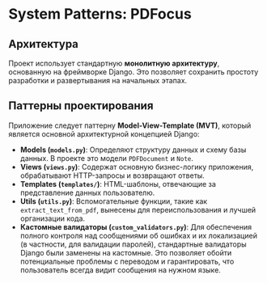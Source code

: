 # System Patterns: PDFocus

## Архитектура

Проект использует стандартную **монолитную архитектуру**, основанную на фреймворке Django. Это позволяет сохранить простоту разработки и развертывания на начальных этапах.

## Паттерны проектирования

Приложение следует паттерну **Model-View-Template (MVT)**, который является основной архитектурной концепцией Django:

- **Models (`models.py`)**: Определяют структуру данных и схему базы данных. В проекте это модели `PDFDocument` и `Note`.
- **Views (`views.py`)**: Содержат основную бизнес-логику приложения, обрабатывают HTTP-запросы и возвращают ответы.
- **Templates (`templates/`)**: HTML-шаблоны, отвечающие за представление данных пользователю.
- **Utils (`utils.py`)**: Вспомогательные функции, такие как `extract_text_from_pdf`, вынесены для переиспользования и лучшей организации кода.
- **Кастомные валидаторы (`custom_validators.py`)**: Для обеспечения полного контроля над сообщениями об ошибках и их локализацией (в частности, для валидации паролей), стандартные валидаторы Django были заменены на кастомные. Это позволяет обойти потенциальные проблемы с переводом и гарантировать, что пользователь всегда видит сообщения на нужном языке. 